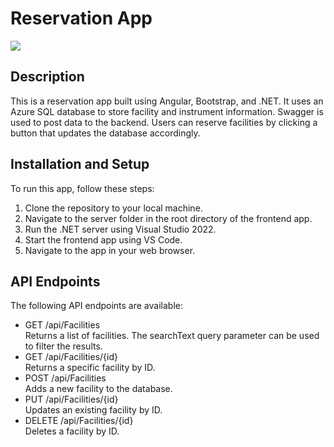 # Reservation App
<img src="./src/assets/app.gif" />

## Description
This is a reservation app built using Angular, Bootstrap, and .NET. It uses an Azure SQL database to store facility and instrument information. Swagger is used to post data to the backend. Users can reserve facilities by clicking a button that updates the database accordingly.

## Installation and Setup
To run this app, follow these steps:

<ol>
<li>Clone the repository to your local machine.</li>
<li>Navigate to the server folder in the root directory of the frontend app.</li>
<li>Run the .NET server using Visual Studio 2022.</li>
<li>Start the frontend app using VS Code.</li>
<li>Navigate to the app in your web browser.</li>
</ol>

## API Endpoints
The following API endpoints are available:

<ul>
<li>GET /api/Facilities</li>
Returns a list of facilities. The searchText query parameter can be used to filter the results.

<li>GET /api/Facilities/{id}</li>
Returns a specific facility by ID.

<li>POST /api/Facilities</li>
Adds a new facility to the database.

<li>PUT /api/Facilities/{id}</li>
Updates an existing facility by ID.

<li>DELETE /api/Facilities/{id}</li>
Deletes a facility by ID.
</ul>
